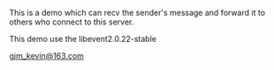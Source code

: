 This is a demo which can recv the sender's message and forward it to others who connect to this server.

This demo use the libevent2.0.22-stable

gjm_kevin@163.com
